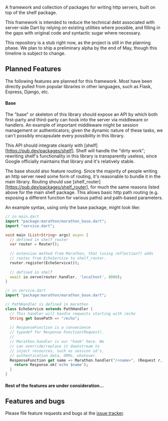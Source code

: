 A framework and collection of packages for writing http servers, built on top of the shelf package.

This framework is intended to reduce the technical debt associated with server-side Dart
by relying on existing utilities where possible, and filling in the gaps with original code
and syntactic sugar where necessary.

This repository is a stub right now, as the project is still in the planning phase. We plan
to ship a preliminary alpha by the end of May, though this timeline is subject to change.

## Planned Features

The following features are planned for this framework. Most have been directly pulled from
popular libraries in other languages, such as Flask, Express, Django, etc.

#### Base
The "base" or skeleton of this library should expose an API by which both first-party and third-party
can hook into the server via middleware or handlers. An example of important middleware might be session
management or authenticators; given the dynamic nature of these tasks, we can't possibly encapsulate every
possibility in this library.

This API should integrate cleanly with [shelf][https://pub.dev/packages/shelf]. Shelf will handle the "dirty
work"; rewriting shelf's functionality in this library is transparently useless, since Google officially
maintains that library and it's relatively stable.

The base should also feature routing. Since the majority of people writing an http server need some form of
routing, it's reasonable to bundle it in the main library. Routing should use [shelf_router][https://pub.dev/packages/shelf_router], for
much the same reasons listed above for the main shelf package. This allows basic http path routing (e.g. 
exposing a different function for various paths) and path-based parameters.

An example syntax, using only the base package, might look like:

```dart
// in main.dart
import "package:marathon/marathon_base.dart";
import "service.dart";

void main (List<String> args) async {
  // defined in shelf_router
  var router = Router(); 
  
  // extension method from Marathon, that (using reflection?) adds 
  // routes from EchoService to shelf_router.
  router.register(EchoService()); 
  
  // defined in shelf
  await io.serve(router.handler, 'localhost', 8080); 
}
```

```dart
// in service.dart
import "package:marathon/marathon_base.dart";

// PathHandler is defined in marathon
class EchoService extends PathHandler { 
  // This handler will handle requests starting with /echo
  String get basePath => "/echo"; 
  
  // ResponseFunction is a convenience 
  // typedef for Response Function(Request).
  //
  // Marathon.handler is our "hook" here. We 
  // can override/replace it downstream to
  // inject resources, such as session id's, 
  // authentication data, ORMs, whatever.
  ResponseFunction get name => Marathon.handler("/<name>", (Request r, String name) {
    return Response.ok('echo $name'); 
  } 
}
```

#### Rest of the features are under consideration...

## Features and bugs

Please file feature requests and bugs at the [issue tracker][tracker].

[tracker]: http://github.com/marathon-dart/marathon/issues

